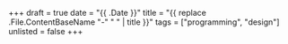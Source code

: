 +++
draft = true
date = "{{ .Date }}"
title = "{{ replace .File.ContentBaseName "-" " " | title }}"
tags = ["programming", "design"]
unlisted = false
+++
